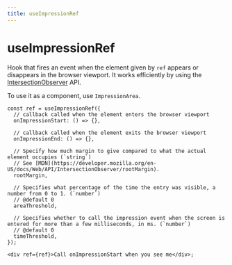 ```yaml
---
title: useImpressionRef
---
```


# useImpressionRef

Hook that fires an event when the element given by `ref` appears or disappears in the browser viewport.
It works efficiently by using the [IntersectionObserver](https://developer.mozilla.org/en-US/docs/Web/API/Intersection_Observer_API) API.

To use it as a component, use `ImpressionArea`.

```tsx
const ref = useImpressionRef({
  // callback called when the element enters the browser viewport
  onImpressionStart: () => {},

  // callback called when the element exits the browser viewport
  onImpressionEnd: () => {},

  // Specify how much margin to give compared to what the actual element occupies (`string`)
  // See [MDN](https://developer.mozilla.org/en-US/docs/Web/API/IntersectionObserver/rootMargin).
  rootMargin,

  // Specifies what percentage of the time the entry was visible, a number from 0 to 1. (`number`)
  // @default 0
  areaThreshold,

  // Specifies whether to call the impression event when the screen is entered for more than a few milliseconds, in ms. (`number`)
  // @default 0
  timeThreshold,
});

<div ref={ref}>Call onImpressionStart when you see me</div>;
```
